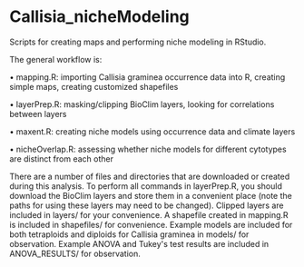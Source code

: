 # Callisia_nicheModeling

Scripts for creating maps and performing niche modeling in RStudio.

The general workflow is:

•	mapping.R: importing Callisia graminea occurrence data into R, creating simple maps, creating customized shapefiles

•	layerPrep.R: masking/clipping BioClim layers, looking for correlations between layers

•	maxent.R: creating niche models using occurrence data and climate layers

•	nicheOverlap.R: assessing whether niche models for different cytotypes are distinct from each other

There are a number of files and directories that are downloaded or created during this analysis. To perform all commands in layerPrep.R, you should download the BioClim layers and store them in a convenient place (note the paths for using these layers may need to be changed). Clipped layers are included in layers/ for your convenience. A shapefile created in mapping.R is included in shapefiles/ for convenience. Example models are included for both tetraploids and diploids for Callisia graminea in models/ for observation. Example ANOVA and Tukey's test results are included in ANOVA_RESULTS/ for observation.
